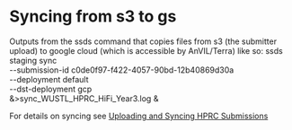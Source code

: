 # Syncing from s3 to gs
Outputs from the ssds command that copies files from s3 (the submitter upload) to google cloud (which is accessible by AnVIL/Terra) like so:
ssds staging sync \
    --submission-id c0de0f97-f422-4057-90bd-12b40869d30a \
    --deployment default \
    --dst-deployment gcp \
    &>sync_WUSTL_HPRC_HiFi_Year3.log &

For details on syncing see [Uploading and Syncing HPRC Submissions](https://ucsc-cgl.atlassian.net/wiki/spaces/~63c888081d7734b550c2052b/pages/2327183361/Uploading+Syncing+HPRC+Submissions)
